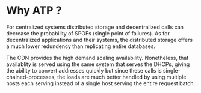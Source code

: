 



# Why ATP ?

For centralized systems distributed storage and decentralized calls can decrease the probability of SPOFs (single point of failures).
As for decentralized applications and their systems, the distributed storage offers a much lower redundency than replicating entire databases.

The CDN provides the high demand scaling availability. Nonetheless, that availablity is served using the same system that serves the DHCPs, giving the ability to convert addresses quickly but since these calls is single-chained-processes, the loads are much better handled by using multiple hosts each serving instead of a single host serving the entire request batch.
